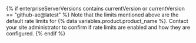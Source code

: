 {% if enterpriseServerVersions contains currentVersion or currentVersion == "github-ae@latest" %}
Note that the limits mentioned above are the default rate limits for {% data variables.product.product_name %}. Contact your site administrator to confirm if rate limits are enabled and how they are configured.
{% endif %}
